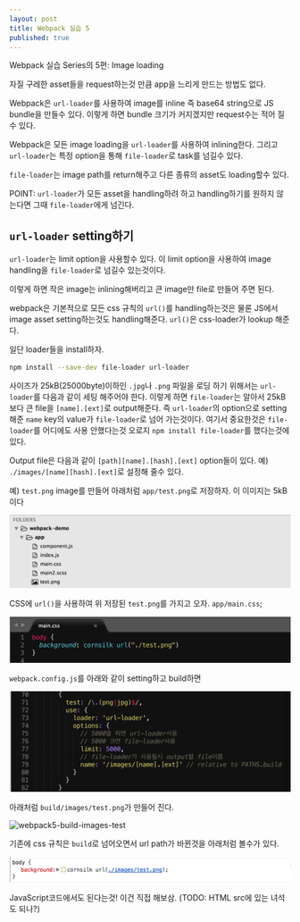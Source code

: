 ```yaml
---
layout: post
title: Webpack 실습 5
published: true
---
```


Webpack 실습 Series의 5편: Image loading

자질 구레한 asset들을 request하는것 만큼 app을 느리게 만드는 방법도 없다.

Webpack은 `url-loader`를 사용하여 image를 inline 즉 base64 string으로 JS bundle을 만들수 있다. 이렇게 하면 bundle 크기가 커지겠지만 request수는 적어 질수 있다.

Webpack은 모든 image loading을 `url-loader`를 사용하여 inlining한다. 그리고 `url-loader`는 특정 option을 통해 `file-loader`로 task를 넘길수 있다.

`file-loader`는 image path를 return해주고 다른 종류의 asset도 loading할수 있다.

POINT: `url-loader`가 모든 asset을 handling하려 하고 handling하기를 원하지 않는다면 그때 `file-loader`에게 넘긴다.

## `url-loader` setting하기
`url-loader`는 limit option을 사용할수 있다. 이 limit option을 사용하여 image handling을 `file-loader`로 넘길수 있는것이다.

이렇게 하면 작은 image는 inlining해버리고 큰 image만 file로 만들어 주면 된다.

webpack은 기본적으로 모든 css 규칙의 `url()`를 handling하는것은 물론 JS에서 image asset setting하는것도 handling해준다. `url()`은 css-loader가 lookup 해준다.

일단 loader들을 install하자.

```bash
npm install --save-dev file-loader url-loader
```

사이즈가 25kB(25000byte)이하인 `.jpg`나 `.png` 파일을 로딩 하기 위해서는 `url-loader`를 다음과 같이 세팅 해주어야 한다.
이렇게 하면 `file-loader`는 알아서 25kB보다 큰 file을 `[name].[ext]`로 output해준다. 즉 `url-loader`의 option으로 setting해준 `name` key의 value가 `file-loader`로 넘어 가는것이다. 여기서 중요한것은 `file-loader`를 어디에도 사용 안했다는것 오로지 `npm install file-loader`를 했다는것에 있다.

Output file은 다음과 같이 `[path][name].[hash].[ext]` option들이 있다. 예) `./images/[name][hash].[ext]`로 설정해 줄수 있다.

예)
`test.png` image를 만들어 아래처럼 `app/test.png`로 저장하자. 이 이미지는 5kB이다

![webpack5-app-test-image](/images/webpack5-app-test-image.png)

CSS에 `url()`을 사용하여 위 저장된 `test.png`를 가지고 오자.
`app/main.css`;

![webpack5-main-css-bg-url](/images/webpack5-main-css-bg-url.png)

`webpack.config.js`를 아래와 같이 setting하고 build하면

![webpack5-webpack-config-url-loader](/images/webpack5-webpack-config-url-loader.png)

아래처럼 `build/images/test.png`가 만들어 진다.

![webpack5-build-images-test](/images/build-images-test.png)

기존에 css 규칙은 `build`로 넘어오면서 url path가 바뀐것을 아래처럼 볼수가 있다.

![webpack5-path-resolve](/images/webpack5-path-resolve.png)

JavaScript코드에서도 된다는것! 이건 직접 해보삼.
(TODO: HTML src에 있는 녀석도 되나?)







